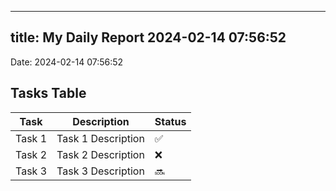 
---
title: My Daily Report 2024-02-14 07:56:52
---

Date: 2024-02-14 07:56:52

## Tasks Table

| Task | Description | Status |
|------|-------------|--------|
| Task 1 | Task 1 Description | ✅ |
| Task 2 | Task 2 Description | ❌ |
| Task 3 | Task 3 Description | 🔜 |
